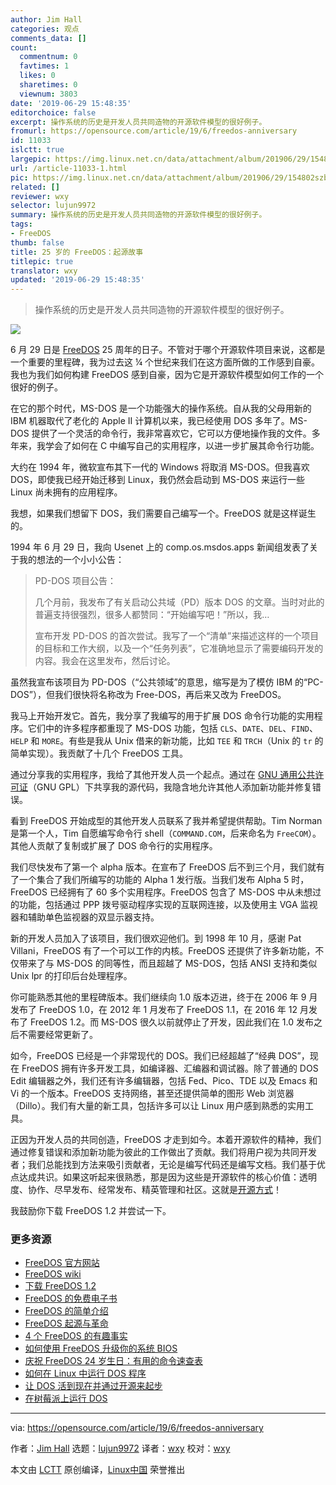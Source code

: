 ```yaml
---
author: Jim Hall
categories: 观点
comments_data: []
count:
  commentnum: 0
  favtimes: 1
  likes: 0
  sharetimes: 0
  viewnum: 3803
date: '2019-06-29 15:48:35'
editorchoice: false
excerpt: 操作系统的历史是开发人员共同造物的开源软件模型的很好例子。
fromurl: https://opensource.com/article/19/6/freedos-anniversary
id: 11033
islctt: true
largepic: https://img.linux.net.cn/data/attachment/album/201906/29/154802szbavz4a0fa8a27f.jpg
url: /article-11033-1.html
pic: https://img.linux.net.cn/data/attachment/album/201906/29/154802szbavz4a0fa8a27f.jpg.thumb.jpg
related: []
reviewer: wxy
selector: lujun9972
summary: 操作系统的历史是开发人员共同造物的开源软件模型的很好例子。
tags:
- FreeDOS
thumb: false
title: 25 岁的 FreeDOS：起源故事
titlepic: true
translator: wxy
updated: '2019-06-29 15:48:35'
---
```



> 
> 操作系统的历史是开发人员共同造物的开源软件模型的很好例子。
> 
> 
> 


![](/data/attachment/album/201906/29/154802szbavz4a0fa8a27f.jpg)


6 月 29 日是 [FreeDOS](https://www.freedos.org/) 25 周年的日子。不管对于哪个开源软件项目来说，这都是一个重要的里程碑，我为过去这 ¼ 个世纪来我们在这方面所做的工作感到自豪。我也为我们如何构建 FreeDOS 感到自豪，因为它是开源软件模型如何工作的一个很好的例子。


在它的那个时代，MS-DOS 是一个功能强大的操作系统。自从我的父母用新的 IBM 机器取代了老化的 Apple II 计算机以来，我已经使用 DOS 多年了。MS-DOS 提供了一个灵活的命令行，我非常喜欢它，它可以方便地操作我的文件。多年来，我学会了如何在 C 中编写自己的实用程序，以进一步扩展其命令行功能。


大约在 1994 年，微软宣布其下一代的 Windows 将取消 MS-DOS。但我喜欢 DOS，即使我已经开始迁移到 Linux，我仍然会启动到 MS-DOS 来运行一些 Linux 尚未拥有的应用程序。


我想，如果我们想留下 DOS，我们需要自己编写一个。FreeDOS 就是这样诞生的。


1994 年 6 月 29 日，我向 Usenet 上的 comp.os.msdos.apps 新闻组发表了关于我的想法的一个小小公告：



> 
> PD-DOS 项目公告：
> 
> 
> 几个月前，我发布了有关启动公共域（PD）版本 DOS 的文章。当时对此的普遍支持很强烈，很多人都赞同：“开始编写吧！”所以，我…
> 
> 
> 宣布开发 PD-DOS 的首次尝试。我写了一个“清单”来描述这样的一个项目的目标和工作大纲，以及一个“任务列表”，它准确地显示了需要编码开发的内容。我会在这里发布，然后讨论。
> 
> 
> 


虽然我宣布该项目为 PD-DOS（“公共领域”的意思，缩写是为了模仿 IBM 的“PC-DOS”），但我们很快将名称改为 Free-DOS，再后来又改为 FreeDOS。


我马上开始开发它。首先，我分享了我编写的用于扩展 DOS 命令行功能的实用程序。它们中的许多程序都重现了 MS-DOS 功能，包括 `CLS`、`DATE`、`DEL`、`FIND`、`HELP` 和 `MORE`。有些是我从 Unix 借来的新功能，比如 `TEE` 和 `TRCH`（Unix 的 `tr` 的简单实现）。我贡献了十几个 FreeDOS 工具。


通过分享我的实用程序，我给了其他开发人员一个起点。通过在 [GNU 通用公共许可证](https://www.gnu.org/licenses/licenses.en.html)（GNU GPL）下共享我的源代码，我隐含地允许其他人添加新功能并修复错误。


看到 FreeDOS 开始成型的其他开发人员联系了我并希望提供帮助。Tim Norman 是第一个人，Tim 自愿编写命令行 shell（`COMMAND.COM`，后来命名为 `FreeCOM`）。其他人贡献了复制或扩展了 DOS 命令行的实用程序。


我们尽快发布了第一个 alpha 版本。在宣布了 FreeDOS 后不到三个月，我们就有了一个集合了我们所编写的功能的 Alpha 1 发行版。当我们发布 Alpha 5 时，FreeDOS 已经拥有了 60 多个实用程序。FreeDOS 包含了 MS-DOS 中从未想过的功能，包括通过 PPP 拨号驱动程序实现的互联网连接，以及使用主 VGA 监视器和辅助单色监视器的双显示器支持。


新的开发人员加入了该项目，我们很欢迎他们。到 1998 年 10 月，感谢 Pat Villani，FreeDOS 有了一个可以工作的内核。FreeDOS 还提供了许多新功能，不仅带来了与 MS-DOS 的同等性，而且超越了 MS-DOS，包括 ANSI 支持和类似 Unix lpr 的打印后台处理程序。


你可能熟悉其他的里程碑版本。我们继续向 1.0 版本迈进，终于在 2006 年 9 月发布了 FreeDOS 1.0，在 2012 年 1 月发布了 FreeDOS 1.1，在 2016 年 12 月发布了 FreeDOS 1.2。而 MS-DOS 很久以前就停止了开发，因此我们在 1.0 发布之后不需要经常更新了。


如今，FreeDOS 已经是一个非常现代的 DOS。我们已经超越了“经典 DOS”，现在 FreeDOS 拥有许多开发工具，如编译器、汇编器和调试器。除了普通的 DOS Edit 编辑器之外，我们还有许多编辑器，包括 Fed、Pico、TDE 以及 Emacs 和 Vi 的一个版本。FreeDOS 支持网络，甚至还提供简单的图形 Web 浏览器（Dillo）。我们有大量的新工具，包括许多可以让 Linux 用户感到熟悉的实用工具。


正因为开发人员的共同创造，FreeDOS 才走到如今。本着开源软件的精神，我们通过修复错误和添加新功能为彼此的工作做出了贡献。我们将用户视为共同开发者；我们总能找到方法来吸引贡献者，无论是编写代码还是编写文档。我们基于优点达成共识。如果这听起来很熟悉，那是因为这些是开源软件的核心价值：透明度、协作、尽早发布、经常发布、精英管理和社区。这就是[开源方式](https://opensource.com/open-source-way)！


我鼓励你下载 FreeDOS 1.2 并尝试一下。


### 更多资源


* [FreeDOS 官方网站](https://www.freedos.org/)
* [FreeDOS wiki](http://wiki.freedos.org/)
* [下载 FreeDOS 1.2](https://www.freedos.org/download/)
* [FreeDOS 的免费电子书](https://www.freedos.org/ebook/)
* [FreeDOS 的简单介绍](/article-9983-1.html)
* [FreeDOS 起源与革命](https://opensource.com/article/17/10/freedos)
* [4 个 FreeDOS 的有趣事实](https://opensource.com/article/17/6/freedos-still-cool-today)
* [如何使用 FreeDOS 升级你的系统 BIOS](https://opensource.com/article/17/6/upgrade-bios-freedos)
* [庆祝 FreeDOS 24 岁生日：有用的命令速查表](https://opensource.com/article/18/6/freedos-commands-cheat-sheet)
* [如何在 Linux 中运行 DOS 程序](/article-9014-1.html)
* [让 DOS 活到现在并通过开源来起步](https://opensource.com/life/16/9/interview-jim-hall-freedos)
* [在树莓派上运行 DOS](/article-9544-1.html)




---


via: <https://opensource.com/article/19/6/freedos-anniversary>


作者：[Jim Hall](https://opensource.com/users/jim-hall) 选题：[lujun9972](https://github.com/lujun9972) 译者：[wxy](https://github.com/wxy) 校对：[wxy](https://github.com/wxy)


本文由 [LCTT](https://github.com/LCTT/TranslateProject) 原创编译，[Linux中国](https://linux.cn/) 荣誉推出